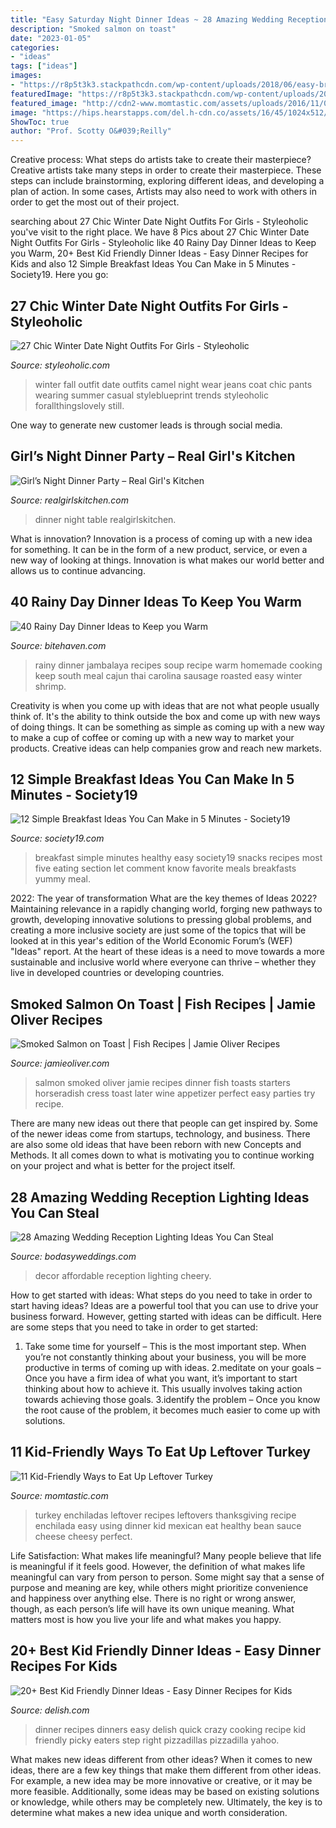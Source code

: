 ```yaml
---
title: "Easy Saturday Night Dinner Ideas ~ 28 Amazing Wedding Reception Lighting Ideas You Can Steal"
description: "Smoked salmon on toast"
date: "2023-01-05"
categories:
- "ideas"
tags: ["ideas"]
images:
- "https://r8p5t3k3.stackpathcdn.com/wp-content/uploads/2018/06/easy-breakfast-1.png"
featuredImage: "https://r8p5t3k3.stackpathcdn.com/wp-content/uploads/2018/06/easy-breakfast-1.png"
featured_image: "http://cdn2-www.momtastic.com/assets/uploads/2016/11/03_turkey-enchiladas.jpeg"
image: "https://hips.hearstapps.com/del.h-cdn.co/assets/16/45/1024x512/landscape-1478712504-delish-pizzadillas-01-1024.jpg?resize=1200:*"
ShowToc: true
author: "Prof. Scotty O&#039;Reilly"
---
```



Creative process: What steps do artists take to create their masterpiece?
Creative artists take many steps in order to create their masterpiece. These steps can include brainstorming, exploring different ideas, and developing a plan of action. In some cases, Artists may also need to work with others in order to get the most out of their project.

	

		
searching about 27 Chic Winter Date Night Outfits For Girls - Styleoholic you've visit to the right place. We have 8 Pics about 27 Chic Winter Date Night Outfits For Girls - Styleoholic like 40 Rainy Day Dinner Ideas to Keep you Warm, 20+ Best Kid Friendly Dinner Ideas - Easy Dinner Recipes for Kids and also 12 Simple Breakfast Ideas You Can Make in 5 Minutes - Society19. Here you go:
		
    
## 27 Chic Winter Date Night Outfits For Girls - Styleoholic

<img loading=lazy src="http://i.styleoholic.com/2016/01/chic-winter-date-night-outfits-for-girls-13.jpg" onerror="this.onerror=null;this.src='https://tse2.mm.bing.net/th?id=OIP.DveUMSdrskvh7-C0GzxA-AHaLH&amp;pid=15.1';" alt="27 Chic Winter Date Night Outfits For Girls - Styleoholic">

_Source: styleoholic.com_

>winter fall outfit date outfits camel night wear jeans coat chic pants wearing summer casual styleblueprint trends styleoholic forallthingslovely still. 

	

One way to generate new customer leads is through social media.

    
## Girl’s Night Dinner Party – Real Girl&#039;s Kitchen

<img loading=lazy src="http://realgirlskitchen.com/wp-content/uploads/2012/02/tablescape1.jpg" onerror="this.onerror=null;this.src='https://tse4.mm.bing.net/th?id=OIP.LxSxVo_K9zLP471hgMSbUQHaE8&amp;pid=15.1';" alt="Girl’s Night Dinner Party – Real Girl&#039;s Kitchen">

_Source: realgirlskitchen.com_

>dinner night table realgirlskitchen. 

	

What is innovation?
Innovation is a process of coming up with a new idea for something. It can be in the form of a new product, service, or even a new way of looking at things. Innovation is what makes our world better and allows us to continue advancing.

    
## 40 Rainy Day Dinner Ideas To Keep You Warm

<img loading=lazy src="https://bitehaven.com/wp-content/uploads/2017/02/1-rainy-day-dinner-ideas.jpg" onerror="this.onerror=null;this.src='https://tse2.mm.bing.net/th?id=OIP.gq8o7Z1LxPHCIBvWnSAfQQAAAA&amp;pid=15.1';" alt="40 Rainy Day Dinner Ideas to Keep you Warm">

_Source: bitehaven.com_

>rainy dinner jambalaya recipes soup recipe warm homemade cooking keep south meal cajun thai carolina sausage roasted easy winter shrimp. 

	

Creativity is when you come up with ideas that are not what people usually think of. It's the ability to think outside the box and come up with new ways of doing things. It can be something as simple as coming up with a new way to make a cup of coffee or coming up with a new way to market your products. Creative ideas can help companies grow and reach new markets.

    
## 12 Simple Breakfast Ideas You Can Make In 5 Minutes - Society19

<img loading=lazy src="https://r8p5t3k3.stackpathcdn.com/wp-content/uploads/2018/06/easy-breakfast-1.png" onerror="this.onerror=null;this.src='https://tse1.mm.bing.net/th?id=OIP.kz3Jq034OJx7kg2SkeK-pQHaLG&amp;pid=15.1';" alt="12 Simple Breakfast Ideas You Can Make in 5 Minutes - Society19">

_Source: society19.com_

>breakfast simple minutes healthy easy society19 snacks recipes most five eating section let comment know favorite meals breakfasts yummy meal. 

	

2022: The year of transformation
What are the key themes of Ideas 2022? Maintaining relevance in a rapidly changing world, forging new pathways to growth, developing innovative solutions to pressing global problems, and creating a more inclusive society are just some of the topics that will be looked at in this year's edition of the World Economic Forum’s (WEF) "Ideas" report. At the heart of these ideas is a need to move towards a more sustainable and inclusive world where everyone can thrive – whether they live in developed countries or developing countries.

    
## Smoked Salmon On Toast | Fish Recipes | Jamie Oliver Recipes

<img loading=lazy src="http://s3-eu-west-1.amazonaws.com/jamieoliverprod/_int/rdb2/upload/509_1_1349868859_lrg.jpg" onerror="this.onerror=null;this.src='https://tse2.mm.bing.net/th?id=OIP.tvLz1KlHgjSjf5pu42ShTwHaLH&amp;pid=15.1';" alt="Smoked Salmon on Toast | Fish Recipes | Jamie Oliver Recipes">

_Source: jamieoliver.com_

>salmon smoked oliver jamie recipes dinner fish toasts starters horseradish cress toast later wine appetizer perfect easy parties try recipe. 

	

There are many new ideas out there that people can get inspired by. Some of the newer ideas come from startups, technology, and business. There are also some old ideas that have been reborn with new Concepts and Methods. It all comes down to what is motivating you to continue working on your project and what is better for the project itself.

    
## 28 Amazing Wedding Reception Lighting Ideas You Can Steal

<img loading=lazy src="https://bodasyweddings.com/wp-content/uploads/2018/01/affordable-wedding-decor-ideas.jpg" onerror="this.onerror=null;this.src='https://tse2.mm.bing.net/th?id=OIP.QSayl-RsxJJFa8aOUW_fzQHaLH&amp;pid=15.1';" alt="28 Amazing Wedding Reception Lighting Ideas You Can Steal">

_Source: bodasyweddings.com_

>decor affordable reception lighting cheery. 

	

How to get started with ideas: What steps do you need to take in order to start having ideas?
Ideas are a powerful tool that you can use to drive your business forward. However, getting started with ideas can be difficult. Here are some steps that you need to take in order to get started: 
1. Take some time for yourself – This is the most important step. When you’re not constantly thinking about your business, you will be more productive in terms of coming up with ideas. 
2.meditate on your goals – Once you have a firm idea of what you want, it’s important to start thinking about how to achieve it. This usually involves taking action towards achieving those goals. 
3.identify the problem – Once you know the root cause of the problem, it becomes much easier to come up with solutions.

    
## 11 Kid-Friendly Ways To Eat Up Leftover Turkey

<img loading=lazy src="http://cdn2-www.momtastic.com/assets/uploads/2016/11/03_turkey-enchiladas.jpeg" onerror="this.onerror=null;this.src='https://tse3.mm.bing.net/th?id=OIP.ZkbrozvdncxyShjlBIjUpwHaLH&amp;pid=15.1';" alt="11 Kid-Friendly Ways to Eat Up Leftover Turkey">

_Source: momtastic.com_

>turkey enchiladas leftover recipes leftovers thanksgiving recipe enchilada easy using dinner kid mexican eat healthy bean sauce cheese cheesy perfect. 

	

Life Satisfaction: What makes life meaningful?
Many people believe that life is meaningful if it feels good. However, the definition of what makes life meaningful can vary from person to person. Some might say that a sense of purpose and meaning are key, while others might prioritize convenience and happiness over anything else. There is no right or wrong answer, though, as each person’s life will have its own unique meaning. What matters most is how you live your life and what makes you happy.

    
## 20+ Best Kid Friendly Dinner Ideas - Easy Dinner Recipes For Kids

<img loading=lazy src="https://hips.hearstapps.com/del.h-cdn.co/assets/16/45/1024x512/landscape-1478712504-delish-pizzadillas-01-1024.jpg?resize=1200:*" onerror="this.onerror=null;this.src='https://tse1.mm.bing.net/th?id=OIP.VdKNZQmWJ2HiRpcirVUP2wHaDt&amp;pid=15.1';" alt="20+ Best Kid Friendly Dinner Ideas - Easy Dinner Recipes for Kids">

_Source: delish.com_

>dinner recipes dinners easy delish quick crazy cooking recipe kid friendly picky eaters step right pizzadillas pizzadilla yahoo. 

	

What makes new ideas different from other ideas?
When it comes to new ideas, there are a few key things that make them different from other ideas. For example, a new idea may be more innovative or creative, or it may be more feasible. Additionally, some ideas may be based on existing solutions or knowledge, while others may be completely new. Ultimately, the key is to determine what makes a new idea unique and worth consideration.

